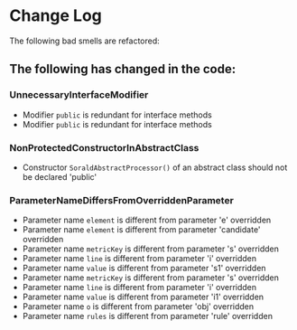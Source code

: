 # Change Log
The following bad smells are refactored:

## The following has changed in the code:
### UnnecessaryInterfaceModifier
- Modifier `public` is redundant for interface methods
- Modifier `public` is redundant for interface methods
### NonProtectedConstructorInAbstractClass
- Constructor `SoraldAbstractProcessor()` of an abstract class should not be declared 'public'
### ParameterNameDiffersFromOverriddenParameter
- Parameter name `element` is different from parameter 'e' overridden
- Parameter name `element` is different from parameter 'candidate' overridden
- Parameter name `metricKey` is different from parameter 's' overridden
- Parameter name `line` is different from parameter 'i' overridden
- Parameter name `value` is different from parameter 's1' overridden
- Parameter name `metricKey` is different from parameter 's' overridden
- Parameter name `line` is different from parameter 'i' overridden
- Parameter name `value` is different from parameter 'i1' overridden
- Parameter name `o` is different from parameter 'obj' overridden
- Parameter name `rules` is different from parameter 'rule' overridden
